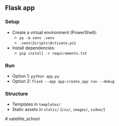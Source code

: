## Flask app

### Setup
- Create a virtual environment (PowerShell):
  - `py -m venv .venv`
  - `.venv\Scripts\Activate.ps1`
- Install dependencies:
  - `pip install -r requirements.txt`

### Run
- Option 1: `python app.py`
- Option 2: `flask --app app:create_app run --debug`

### Structure
- Templates in `templates/`
- Static assets in `static/` (`css/`, `images/`, `video/`)

#   s a t e l l i t e _ s c h o o l  
 